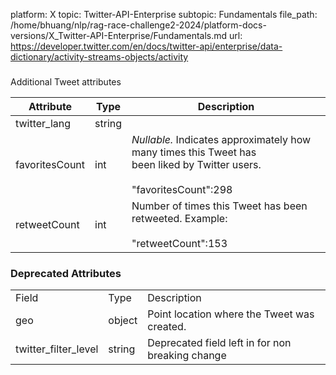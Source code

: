 platform: X
topic: Twitter-API-Enterprise
subtopic: Fundamentals
file_path: /home/bhuang/nlp/rag-race-challenge2-2024/platform-docs-versions/X_Twitter-API-Enterprise/Fundamentals.md
url: https://developer.twitter.com/en/docs/twitter-api/enterprise/data-dictionary/activity-streams-objects/activity

###   
Additional Tweet attributes

| Attribute | Type | Description |
| --- | --- | --- |
| twitter\_lang | string |     |
| favoritesCount | int | _Nullable._ Indicates approximately how many times this Tweet has been liked by Twitter users.  <br>  <br>"favoritesCount":298 |
| retweetCount | int | Number of times this Tweet has been retweeted. Example:<br><br>"retweetCount":153 |

### Deprecated Attributes

|     |     |     |
| --- | --- | --- |
| Field | Type | Description |
| geo | object | Point location where the Tweet was created. |
| twitter\_filter\_level | string | Deprecated field left in for non breaking change |